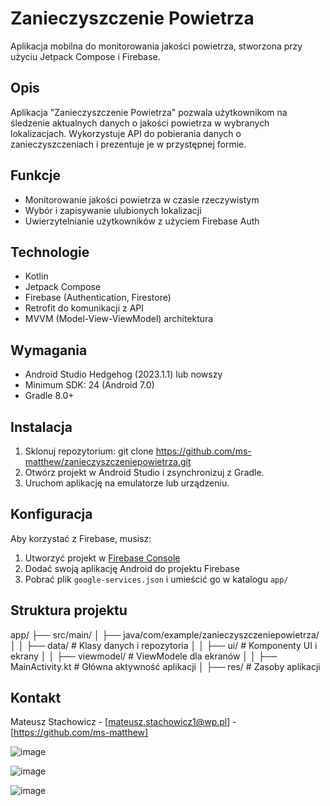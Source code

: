# Zanieczyszczenie Powietrza

Aplikacja mobilna do monitorowania jakości powietrza, stworzona przy użyciu Jetpack Compose i Firebase.

## Opis

Aplikacja "Zanieczyszczenie Powietrza" pozwala użytkownikom na śledzenie aktualnych danych o jakości powietrza w wybranych lokalizacjach. Wykorzystuje API do pobierania danych o zanieczyszczeniach i prezentuje je w przystępnej formie.

## Funkcje

- Monitorowanie jakości powietrza w czasie rzeczywistym
- Wybór i zapisywanie ulubionych lokalizacji
- Uwierzytelnianie użytkowników z użyciem Firebase Auth

## Technologie

- Kotlin
- Jetpack Compose
- Firebase (Authentication, Firestore)
- Retrofit do komunikacji z API
- MVVM (Model-View-ViewModel) architektura

## Wymagania

- Android Studio Hedgehog (2023.1.1) lub nowszy
- Minimum SDK: 24 (Android 7.0)
- Gradle 8.0+

## Instalacja

1. Sklonuj repozytorium:
git clone https://github.com/ms-matthew/zanieczyszczeniepowietrza.git
2. Otwórz projekt w Android Studio i zsynchronizuj z Gradle.
3. Uruchom aplikację na emulatorze lub urządzeniu.

## Konfiguracja

Aby korzystać z Firebase, musisz:
1. Utworzyć projekt w [Firebase Console](https://console.firebase.google.com/)
2. Dodać swoją aplikację Android do projektu Firebase
3. Pobrać plik `google-services.json` i umieścić go w katalogu `app/`

## Struktura projektu

app/
├── src/main/
│   ├── java/com/example/zanieczyszczeniepowietrza/
│   │   ├── data/           # Klasy danych i repozytoria
│   │   ├── ui/             # Komponenty UI i ekrany
│   │   ├── viewmodel/      # ViewModele dla ekranów
│   │   ├── MainActivity.kt # Główna aktywność aplikacji
│   ├── res/                # Zasoby aplikacji


## Kontakt

Mateusz Stachowicz - [mateusz.stachowicz1@wp.pl] - [https://github.com/ms-matthew]

![image](https://github.com/user-attachments/assets/4bf30cbd-9e88-413b-be3f-f97ede3798ef)

![image](https://github.com/user-attachments/assets/3de0ff76-a882-4f93-813a-19b94fabb8f3)

![image](https://github.com/user-attachments/assets/136c848a-6057-43d0-ae00-10ccc0a234a9)

